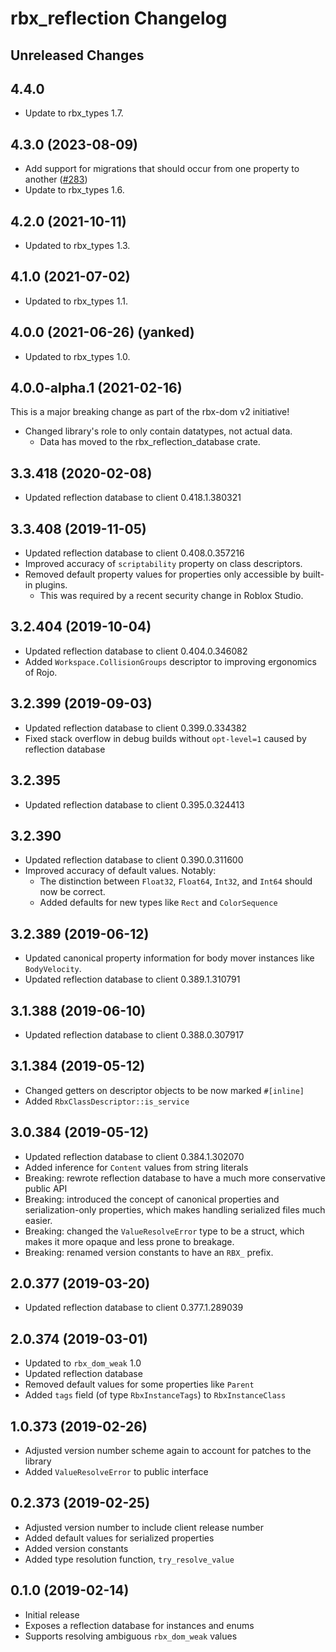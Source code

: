 # rbx_reflection Changelog

## Unreleased Changes

## 4.4.0
* Update to rbx_types 1.7.

## 4.3.0 (2023-08-09)
* Add support for migrations that should occur from one property to another ([#283])
* Update to rbx_types 1.6.

[#283]: https://github.com/rojo-rbx/rbx-dom/pull/283

## 4.2.0 (2021-10-11)
* Updated to rbx_types 1.3.

## 4.1.0 (2021-07-02)
* Updated to rbx_types 1.1.

## 4.0.0 (2021-06-26) (yanked)
* Updated to rbx_types 1.0.

## 4.0.0-alpha.1 (2021-02-16)
This is a major breaking change as part of the rbx-dom v2 initiative!

* Changed library's role to only contain datatypes, not actual data.
  * Data has moved to the rbx\_reflection_database crate.

## 3.3.418 (2020-02-08)
* Updated reflection database to client 0.418.1.380321

## 3.3.408 (2019-11-05)
* Updated reflection database to client 0.408.0.357216
* Improved accuracy of `scriptability` property on class descriptors.
* Removed default property values for properties only accessible by built-in plugins.
	* This was required by a recent security change in Roblox Studio.

## 3.2.404 (2019-10-04)
* Updated reflection database to client 0.404.0.346082
* Added `Workspace.CollisionGroups` descriptor to improving ergonomics of Rojo.

## 3.2.399 (2019-09-03)
* Updated reflection database to client 0.399.0.334382
* Fixed stack overflow in debug builds without `opt-level=1` caused by reflection database

## 3.2.395
* Updated reflection database to client 0.395.0.324413

## 3.2.390
* Updated reflection database to client 0.390.0.311600
* Improved accuracy of default values. Notably:
	* The distinction between `Float32`, `Float64`, `Int32`, and `Int64` should now be correct.
	* Added defaults for new types like `Rect` and `ColorSequence`

## 3.2.389 (2019-06-12)
* Updated canonical property information for body mover instances like `BodyVelocity`.
* Updated reflection database to client 0.389.1.310791

## 3.1.388 (2019-06-10)
* Updated reflection database to client 0.388.0.307917

## 3.1.384 (2019-05-12)
* Changed getters on descriptor objects to be now marked `#[inline]`
* Added `RbxClassDescriptor::is_service`

## 3.0.384 (2019-05-12)
* Updated reflection database to client 0.384.1.302070
* Added inference for `Content` values from string literals
* Breaking: rewrote reflection database to have a much more conservative public API
* Breaking: introduced the concept of canonical properties and serialization-only properties, which makes handling serialized files much easier.
* Breaking: changed the `ValueResolveError` type to be a struct, which makes it more opaque and less prone to breakage.
* Breaking: renamed version constants to have an `RBX_` prefix.

## 2.0.377 (2019-03-20)
* Updated reflection database to client 0.377.1.289039

## 2.0.374 (2019-03-01)
* Updated to `rbx_dom_weak` 1.0
* Updated reflection database
* Removed default values for some properties like `Parent`
* Added `tags` field (of type `RbxInstanceTags`) to `RbxInstanceClass`

## 1.0.373 (2019-02-26)
* Adjusted version number scheme again to account for patches to the library
* Added `ValueResolveError` to public interface

## 0.2.373 (2019-02-25)
* Adjusted version number to include client release number
* Added default values for serialized properties
* Added version constants
* Added type resolution function, `try_resolve_value`

## 0.1.0 (2019-02-14)
* Initial release
* Exposes a reflection database for instances and enums
* Supports resolving ambiguous `rbx_dom_weak` values
